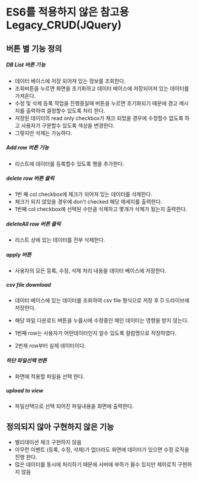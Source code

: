 # ES6를 적용하지 않은 참고용 Legacy_CRUD(JQuery)

## 버튼 별 기능 정의

##### **DB List 버튼 기능**
- 데이터 베이스에 저장 되어져 있는 정보를 조회한다.
- 조회버튼을 누르면 화면을 초기화하고 데이터 베이스에 저장되어져 있는 데이터를 가져온다.
- 수정 및 삭제 등록 작업을 진행중일때 버튼을 누르면 초기화되기 때문에 경고 메시지를 출력하여 결정할수 있도록 처리 한다.
- 저장된 데이터의 read only checkbox가 채크 되었을 경우에 수정할수 없도록 하고 사용자가 구분할수 있도록 색상을 변경한다.
- 그렇지만 삭제는 가능하다.

##### **Add row 버튼 기능**
- 리스트에 데이터를 등록할수 있도록 행을 추가한다.

##### **delete row 버튼 클릭**
- 1번 째 col checkbox에 체크가 되어져 있는 데이터를 삭제한다.
- 체크가 되지 않았을 경우에 don't checked 해당 메세지를 출력한다.
- 1번째 col checkbox에 선택된 수만큼 삭제하고 몇개가 삭제가 됬는지 출력한다.

##### **deleteAll row 버튼 클릭**
- 리스트 상에 있는 데이터를 전부 삭제한다.

##### **apply 버튼**
- 사용자의 모든 등록, 수정, 삭제 처리 내용을  데이터 베이스에 저장한다.

##### **csv file download**
- 데이터 베이스에 있는 데이터를 조회하여 csv file 형식으로 저장 후 D 드라이브에 저장한다.
- 해당 파일 다운로드 버튼을 누를시에 수정중인 메인 데이터는 영향을 받지 않는다.

- 1번째 row는 사용자가 어떤데이터인지 알수 있도록 컬럼명으로 작장하였다.
- 2번재 row부터 실제 데이터이다.

##### **하단 파일선택 번튼**
- 화면에 적용할 파일을 선택 한다.

##### **upload to view**
- 파일선택으로 선택 되어진 파일내용을 화면에 출력한다.


## 정의되지 않아 구현하지 않은 기능

- 벨리데이션 체크 구현하지 않음
- 아무런 이벤트 (등록, 수정, 삭제)가 없더라도 화면에 데이터가 있으면 수정 로직을 진행 한다.
- 많은 데이터를 동시에 처리하기 때문에 서버에 부하가 올수 있지만 제어로직 구현하지 않음
